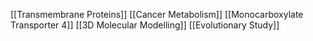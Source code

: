 [[Transmembrane Proteins]]
[[Cancer Metabolism]]
[[Monocarboxylate Transporter 4]]
[[3D Molecular Modelling]]
[[Evolutionary Study]]
